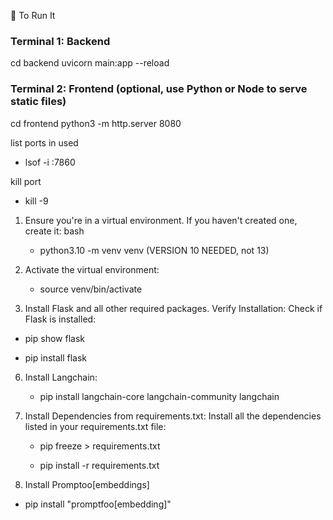 🚀 To Run It

### Terminal 1: Backend
cd backend
uvicorn main:app --reload

### Terminal 2: Frontend (optional, use Python or Node to serve static files)
cd frontend
python3 -m http.server 8080


list ports in used
 - lsof -i :7860

kill port
 - kill -9 <port>


1. Ensure you're in a virtual environment. If you haven't created one, create it:
   bash

    - python3.10 -m venv venv   (VERSION 10 NEEDED, not 13)

2. Activate the virtual environment:

    - source venv/bin/activate

   
5. Install Flask and all other required packages.
Verify Installation:
Check if Flask is installed:

- pip show flask

- pip install flask


6. Install Langchain:

   - pip install langchain-core langchain-community langchain
   

7. Install Dependencies from requirements.txt:
   Install all the dependencies listed in your requirements.txt file:

   - pip freeze > requirements.txt

   - pip install -r requirements.txt



8. Install Promptoo[embeddings]

- pip install "promptfoo[embedding]"